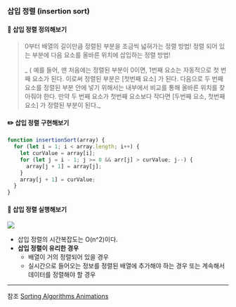 ### 삽입 정렬 (insertion sort)

#### 📍 삽입 정렬 정의해보기

> 0부터 배열의 길이만큼 정렬된 부분을 조금씩 넓혀가는 정렬 방법!
> 정렬 되어 있는 부분에 다음 요소를 올바른 위치에 삽입하는 정렬 방법!
>
> _ ( 예를 들어, 맨 처음에는 정렬된 부분이 0이면, 1번째 요소는 자동적으로 첫 번째 요소가 된다. 이로써 정렬된 부분은 [첫번째 요소] 가 된다. 다음으로 두 번째 요소를 정렬된 부분 안에 넣기 위해서는 내부에서 비교를 통해 올바른 위치를 찾아줘야 한다. 만약 두 번째 요소가 첫번째 요소보다 작다면 [두번째 요소, 첫번째 요소] 가 정렬된 부분이 된다._

#### ✏️ 삽입 정렬 구현해보기

```js
function insertionSort(array) {
  for (let i = 1; i < array.length; i++) {
    let curValue = array[i];
    for (let j = i - 1; j >= 0 && arr[j] > curValue; j--) {
      array[j + 1] = array[j];
    }
    array[j + 1] = curValue;
  }
}
```

#### 🔫 삽입 정렬 실행해보기

![](https://velog.velcdn.com/images/serin13/post/ff68a895-ec4c-4eb7-bb9c-bd33c81bc802/image.gif)

- 삽입 정렬의 시간복잡도는 O(n^2)이다.
- **삽입 정렬이 유리한 경우**
  - 배열이 거의 정렬되어 있을 경우
  - 실시간으로 들어오는 정보를 정렬된 배열에 추가해야 하는 경우 또는 계속해서 데이터를 정렬해야 할 경우

---

참조
[Sorting Algorithms Animations](https://www.toptal.com/developers/sorting-algorithms)
